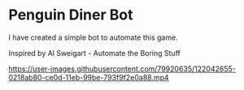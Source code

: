 # Penguin Diner Bot

I have created a simple bot to automate this game.

Inspired by Al Sweigart - Automate the Boring Stuff

https://user-images.githubusercontent.com/79920635/122042655-0218ab80-ce0d-11eb-99be-793f9f2e0a88.mp4


